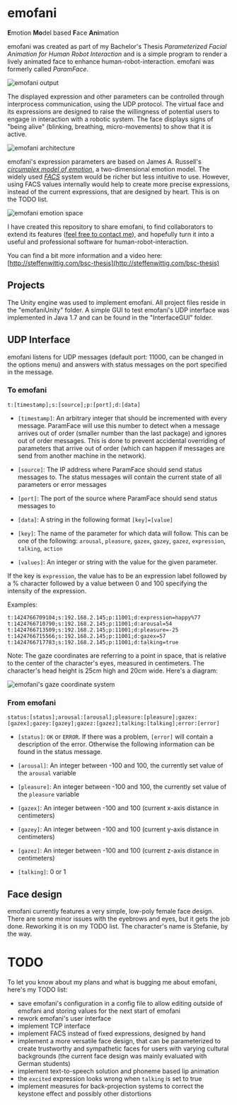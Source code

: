# emofani
**E**motion **Mo**del based **F**ace **Ani**mation

emofani was created as part of my Bachelor's Thesis *Parameterized Facial Animation for Human Robot Interaction* and is a simple program to render a lively animated face to enhance human-robot-interaction. emofani was formerly called *ParamFace*.

![emofani output](http://steffenwittig.com/wp-content/uploads/2015/07/emofani-v0.21.jpg "emofani output")

The displayed expression and other parameters can be controlled through interprocess communication, using the UDP protocol. The virtual face and its expressions are designed to raise the willingness of potential users to engage in interaction with a robotic system. The face displays signs of "being alive" (blinking, breathing, micro-movements) to show that it is active.

![emofani architecture](http://steffenwittig.com/wp-content/uploads/2015/07/emofani_architecture.png "emofani architecture")

emofani's expression parameters are based on James A. Russell's [*circumplex model of emotion*](https://en.wikipedia.org/wiki/Emotion_classification#Circumplex_model), a two-dimensional emotion model. The widely used [*FACS*](https://en.wikipedia.org/wiki/Facial_Action_Coding_System) system would be richer but less intuitive to use. However, using FACS values internally would help to create more precise expressions, instead of the current expressions, that are designed by heart. This is on the TODO list.

![emofani emotion space](http://steffenwittig.com/wp-content/uploads/2015/07/emofani_emotion_space.png "emofani emotion space")

I have created this repository to share emofani, to find collaborators to extend its features ([feel free to contact me](mailto:emofani@steffenwittig.com)), and hopefully turn it into a useful and professional software for human-robot-interaction.

You can find a bit more information and a video here: [http://steffenwittig.com/bsc-thesis](http://steffenwittig.com/bsc-thesis)

## Projects
The Unity engine was used to implement emofani. All project files reside in the "emofaniUnity" folder. A simple GUI to test emofani's UDP interface was implemented in Java 1.7 and can be found in the "InterfaceGUI" folder.

## UDP Interface
emofani listens for UDP messages (default port: 11000, can be changed in the options menu) and answers with status messages on the port specified in the message.

### To emofani

	t:[timestamp];s:[source];p:[port];d:[data]

- `[timestamp]`: An arbitrary integer that should be incremented with every message. ParamFace will use this number to detect when a message arrives out of order (smaller number than the last package) and ignores out of order messages. This is done to prevent accidental overriding of parameters that arrive out of order (which can happen if messages are send from another machine in the network).

- `[source]`: The IP address where ParamFace should send status messages to. The status
messages will contain the current state of all parameters or error messages

- `[port]`: The port of the source where ParamFace should send status messages to

- `[data]`: A string in the following format `[key]=[value]`

- `[key]`: The name of the parameter for which data will follow. This can be one of the following: `arousal`, `pleasure`, `gazex`, `gazey`, `gazez`, `expression`, `talking`, `action`

- `[values]`: An integer or string with the value for the given parameter.

If the key is `expression`, the value has to be an expression label followed by a % character followed by a value between 0 and 100 specifying the intensity of the expression.

Examples:

	t:1424766709104;s:192.168.2.145;p:11001;d:expression=happy%77
	t:1424766710790;s:192.168.2.145;p:11001;d:arousal=54
	t:1424766713509;s:192.168.2.145;p:11001;d:pleasure=-25
	t:1424766715566;s:192.168.2.145;p:11001;d:gazex=57
	t:1424766717783;s:192.168.2.145;p:11001;d:talking=true

Note: The gaze coordinates are referring to a point in space, that is relative to the center of the character's eyes, measured in centimeters. The character's head height is 25cm high and 20cm wide. Here's a diagram:

![emofani's gaze coordinate system](http://steffenwittig.com/wp-content/uploads/2015/07/emofani_gaze_coordinates.png "emofani's gaze coordinate system")

### From emofani

    status:[status];arousal:[arousal];pleasure:[pleasure];gazex:[gazex];gazey:[gazey];gazez:[gazez];talking:[talking];error:[error]

- `[status]`: `OK` or `ERROR`. If there was a problem, `[error]` will contain a description of the error. Otherwise the
following information can be found in the status message.

- `[arousal]`: An integer between -100 and 100, the currently set value of the `arousal` variable
- `[pleasure]`: An integer between -100 and 100, the currently set value of the `pleasure` variable
- `[gazex]`: An integer between -100 and 100 (current x-axis distance in centimeters)
- `[gazey]`: An integer between -100 and 100 (current y-axis distance in centimeters)
- `[gazez]`: An integer between -100 and 100 (current z-axis distance in centimeters)
- `[talking]`: 0 or 1

## Face design

emofani currently features a very simple, low-poly female face design. There are some minor issues with the eyebrows and eyes, but it gets the job done. Reworking it is on my TODO list. The character's name is Stefanie, by the way.

# TODO
To let you know about my plans and what is bugging me about emofani, here's my TODO list:

- save emofani's configuration in a config file to allow editing outside of emofani and storing values for the next start of emofani
- rework emofani's user interface
- implement TCP interface
- implement FACS instead of fixed expressions, designed by hand
- implement a more versatile face design, that can be parameterized to create trustworthy and sympathetic faces for users with varying cultural backgrounds (the current face design was mainly evaluated with German students)
- implement text-to-speech solution and phoneme based lip animation
- the `excited` expression looks wrong when `talking` is set to true
- implement measures for back-projection systems to correct the keystone effect and possibly other distortions
